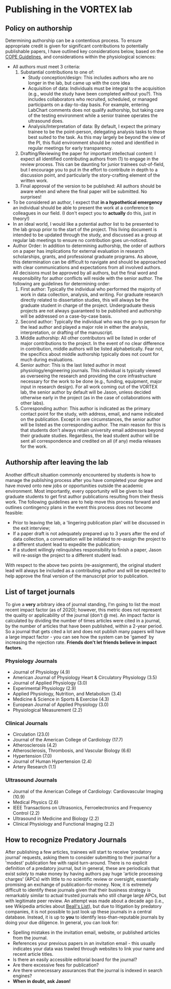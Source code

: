 # Publishing in the VORTEX lab

## Policy on authorship
Determining authorship can be a contentious process. To ensure appropriate credit is given for significant contributions to potentially publishable papers, I have outlined key considerations below, based on the [COPE Guidelines](https://publicationethics.org/files/2003pdf12_0.pdf), and considerations within the physiological sciences:

* All authors must meet 3 criteria:
    1. Substantial contributions to one of:
        * Study conception/design: This includes authors who are no longer in the lab, but came up with the core idea
        * Acquisition of data: Individuals must be integral to the acquisition (e.g., would the study have been completed without you?). This includes collaborators who recruited, scheduled, or managed participants on a day-to-day basis. For example, entering LabChart comments does not qualify authorship, but taking care of the testing environment while a senior trainee operates the ultrasound does.
        * Analysis/Interpretation of data: By default, I expect the primary trainee to be the point-person, delegating analysis tasks to those best suited to the task. As this may largely be beyond the view of the PI, this fluid environment should be noted and identified in regular meetings for early transparency.
    2. Drafting/Reviewing the paper for important intellectual content: I expect all identified contributing authors from (1) to engage in the review process. This can be daunting for junior trainees out-of-field, but I encourage you to put in the effort to contribute in depth to a discussion point, and particularly the story-crafting element of the written work.
    3. Final approval of the version to be published: All authors should be aware when and where the final paper will be submitted. No surprises!
* To be considered an author, I expect that **in a hypothetical emergency** an individual should be able to present the work at a conference to colleagues in our field. (I don't expect you to **actually** do this, just in theory!)
* In an ideal world, I would like a potential author list to be presented to the lab group prior to the start of the project. This living document is intended to be updated through the study, and discussed as a group at regular lab meetings to ensure no contribution goes un-noticed.
* Author Order: In addition to determining authorship, the order of authors on a paper has implications for external evaluation in research scholarships, grants, and professional graduate programs. As above, this determination can be difficult to navigate and should be approached with clear communications and expectations from all involved authors. All decisions must be approved by all authors, but the final word and responsibility for author conflicts will reside with the senior author. The following are guidelines for determining order:
    1. First author: Typically the individual who performed the majority of work in data collection, analysis, and writing. For graduate research directly related to dissertation studies, this will always be the graduate student in charge of the project. Undergraduate thesis projects are not always guaranteed to be published and authorship will be addressed on a case-by-case basis.
    2. Second author: Typically the individual who was the go-to person for the lead author and played a major role in either the analysis, interpretation, or drafting of the manuscript.
    3. Middle authorship: All other contributors will be listed in order of major contributions to the project. In the event of no clear difference in contribution, middle authors will be listed alphabetically. Fear not, the specifics about middle authorship typically does not count for much during evaluations.
    4. Senior author: This is the last listed author in most physiology/engineering journals. This individual is typically viewed as overseeing the research and providing the core infrastructure necessary for the work to be done (e.g., funding, equipment, major input in research design). For all work coming out of the VORTEX lab, the senior author by default will be Jason, unless decided otherwise early in the project (as in the case of collaborations with other labs).
    5. Corresponding author: This author is indicated as the primary contact point for the study, with address, email, and name indicated on the publication. Except in rare circumstances, the senior author will be listed as the corresponding author. The main reason for this is that students don't always retain university email addresses beyond their graduate studies. Regardless, the lead student author will be sent all correspondence and credited on all (if any) media releases for the work.

## Authorship after leaving the lab
Another difficult situation commonly encountered by students is how to manage the publishing process after you have completed your degree and have moved onto new jobs or opportunities outside the academic environment. Most importantly, every opportunity will be given to lead graduate students to get first author publications resulting from their thesis work. The following guidelines are to help move this process forward and outlines contingency plans in the event this process does not become feasible:
* Prior to leaving the lab, a 'lingering publication plan' will be discussed in the exit interview;
* If a paper draft is not adequately prepared up to 3 years after the end of data collection, a conversation will be initiated to re-assign the project to a different student lead to expedite the publication;
* If a student willingly relinquishes responsibility to finish a paper, Jason will re-assign the project to a different student lead.

With respect to the above two points (re-assignment), the original student lead will always be included as a contributing author and will be expected to help approve the final version of the manuscript prior to publication.

## List of target journals
To give a **very** arbitrary idea of journal standing, I'm going to list the most recent impact factor (as of 2020); however, this metric does not represent the quality or applicability of the journal (don't @ me). An impact factor is calculated by dividing the number of times articles were cited in a journal, by the number of articles that have been published, within a 2-year period. So a journal that gets cited a lot and does not publish many papers will have a large impact factor - you can see how the system can be 'gamed' by increasing the rejection rate. **Friends don't let friends believe in impact factors.**

### Physiology Journals

* Journal of Physiology (4.9)
* American Journal of Physiology Heart & Circulatory Physiology (3.5)
* Journal of Applied Physiology (3.0)
* Experimental Physiology (2.9)
* Applied Physiology, Nutrition, and Metabolism (3.4)
* Medicine & Science in Sports & Exercise (4.3)
* European Journal of Applied Physiology (3.0)
* Physiological Measurement (2.2)

### Clinical Journals

* Circulation (23.0)
* Journal of the American College of Cardiology (17.7)
* Atherosclerosis (4.2)
* Atherosclerosis, Thrombosis, and Vascular Biology (6.6)
* Hypertension (7.0)
* Journal of Human Hypertension (2.4)
* Artery Research (1.1)

### Ultrasound Journals

* Journal of the American College of Cardiology: Cardiovascular Imaging (10.9)
* Medical Physics (2.6)
* IEEE Transactions on Ultrasonics, Ferroelectronics and Frequency Control (2.2)
* Ultrasound in Medicine and Biology (2.2)
* Clinical Physiology and Functional Imaging (2.2)

## How to recognize Predatory Journals
After publishing a few articles, trainees will start to receive 'predatory journal' requests, asking them to consider submitting to their journal for a 'modest' publication fee with rapid turn-around. There is no explicit definition of a predatory journal, but in general, these are periodicals that exist solely to make money by having authors pay huge 'article processing charges' (APCs) with little to no scientific review or oversight, essentially promising an exchange of publication-for-money. Now, it is extremely difficult to identify these journals given that their business strategy is remarkably similar to actual trusted journals who still charge large APCs, but with legitimate peer review. An attempt was made about a decade ago (i.e., see Wikipedia articles about [Beall's List](https://en.wikipedia.org/wiki/Beall%27s_List)), but due to litigation by predatory companies, it is not possible to just look up these journals in a central database. Instead, it is up to **you** to identify less-than-reputable journals by doing your due diligence. In general, you can look for:
* Spelling mistakes in the invitation email, website, or published articles from the journal.
* References your previous papers in an invitation email - this usually indicates your data was trawled through websites to link your name and recent article titles.
* Is there an easily accessible editorial board for the journal?
* Are there excessive fees for publication?
* Are there unnecessary assurances that the journal is indexed in search engines?
* **When in doubt, ask Jason!**
